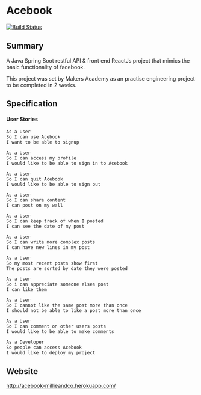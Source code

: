 # Acebook 

[![Build Status](https://travis-ci.org/JohnNewman1/acebook-millieandco.svg?branch=master)](https://travis-ci.org/JohnNewman1/acebook-millieandco)

## Summary

A Java Spring Boot restful API & front end ReactJs project that mimics the basic functionality of facebook.

This project was set by Makers Academy as an practise engineering project to be completed in 2 weeks.


## Specification

#### User Stories

```
As a User
So I can use Acebook
I want to be able to signup

As a User
So I can access my profile
I would like to be able to sign in to Acebook

As a User
So I can quit Acebook
I would like to be able to sign out

As a User
So I can share content
I can post on my wall

As a User
So I can keep track of when I posted
I can see the date of my post

As a User
So I can write more complex posts
I can have new lines in my post

As a User 
So my most recent posts show first
The posts are sorted by date they were posted

As a User
So i can appreciate someone elses post
I can like them

As a User 
So I cannot like the same post more than once
I should not be able to like a post more than once

As a User
So I can comment on other users posts 
I would like to be able to make comments

As a Developer
So people can access Acebook
I would like to deploy my project

```
## Website

http://acebook-millieandco.herokuapp.com/